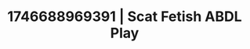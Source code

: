 ---
categories:
- AI-generated
- Digital erotica realm
- Subtle dominance
- Erotic friction
- Erotic dreamscape
- Lip gloss fantasy
- ASMR
- Cosplay
image: /assets/images/1746688969391.jpg
layout: post
seo:
  description: Featured content with artistic ABDL Play, Scat Fetish. HD images available.
  keywords: ABDL Play, Scat Fetish
  og_image: /assets/images/1746688969391.jpg
  schema_type: VisualArtwork
tags:
- ABDL Play
- '#1746688969391'
- Scat Fetish
title: 1746688969391 | Scat Fetish ABDL Play
---